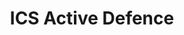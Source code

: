 ---
title: ICS Active Defence
permalink: "/about/archive/speakers/robert-m-lee/ics-active-defence"
layout: 
speaker:
- name: Robert M. Lee
  role: Security Researcher
  work: Dragos Inc.
  image: robert-m-lee-sq
id: 
---